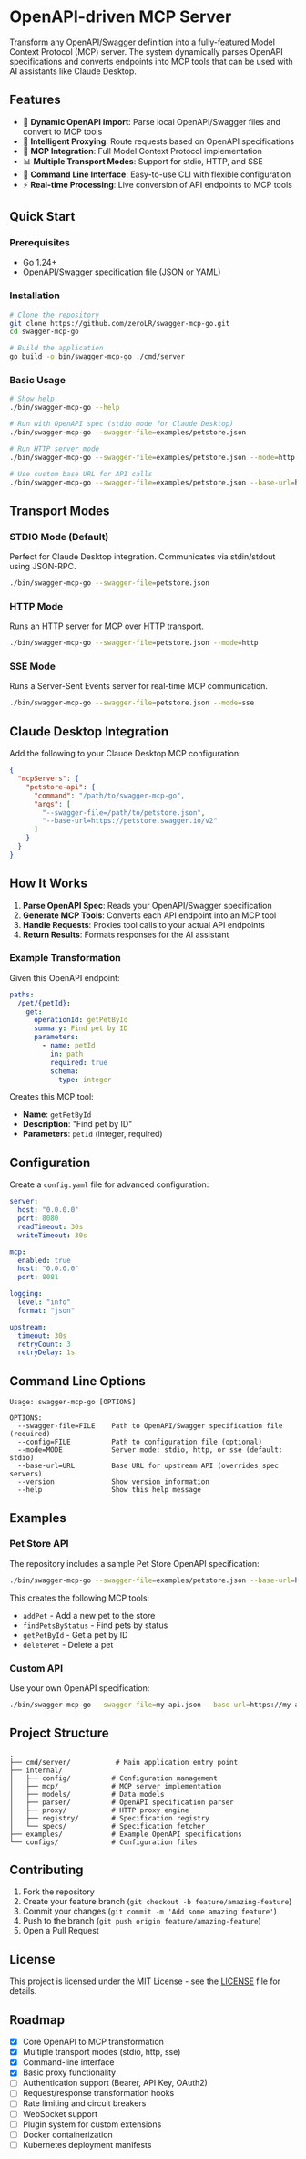 # OpenAPI-driven MCP Server

Transform any OpenAPI/Swagger definition into a fully-featured Model Context Protocol (MCP) server. The system dynamically parses OpenAPI specifications and converts endpoints into MCP tools that can be used with AI assistants like Claude Desktop.

## Features

- 🚀 **Dynamic OpenAPI Import**: Parse local OpenAPI/Swagger files and convert to MCP tools
- 🔄 **Intelligent Proxying**: Route requests based on OpenAPI specifications  
- 🔗 **MCP Integration**: Full Model Context Protocol implementation
- 📊 **Multiple Transport Modes**: Support for stdio, HTTP, and SSE
- 🔧 **Command Line Interface**: Easy-to-use CLI with flexible configuration
- ⚡ **Real-time Processing**: Live conversion of API endpoints to MCP tools

## Quick Start

### Prerequisites
- Go 1.24+
- OpenAPI/Swagger specification file (JSON or YAML)

### Installation

```bash
# Clone the repository
git clone https://github.com/zeroLR/swagger-mcp-go.git
cd swagger-mcp-go

# Build the application
go build -o bin/swagger-mcp-go ./cmd/server
```

### Basic Usage

```bash
# Show help
./bin/swagger-mcp-go --help

# Run with OpenAPI spec (stdio mode for Claude Desktop)
./bin/swagger-mcp-go --swagger-file=examples/petstore.json

# Run HTTP server mode
./bin/swagger-mcp-go --swagger-file=examples/petstore.json --mode=http

# Use custom base URL for API calls
./bin/swagger-mcp-go --swagger-file=examples/petstore.json --base-url=https://api.example.com
```

## Transport Modes

### STDIO Mode (Default)
Perfect for Claude Desktop integration. Communicates via stdin/stdout using JSON-RPC.

```bash
./bin/swagger-mcp-go --swagger-file=petstore.json
```

### HTTP Mode
Runs an HTTP server for MCP over HTTP transport.

```bash
./bin/swagger-mcp-go --swagger-file=petstore.json --mode=http
```

### SSE Mode  
Runs a Server-Sent Events server for real-time MCP communication.

```bash
./bin/swagger-mcp-go --swagger-file=petstore.json --mode=sse
```

## Claude Desktop Integration

Add the following to your Claude Desktop MCP configuration:

```json
{
  "mcpServers": {
    "petstore-api": {
      "command": "/path/to/swagger-mcp-go",
      "args": [
        "--swagger-file=/path/to/petstore.json",
        "--base-url=https://petstore.swagger.io/v2"
      ]
    }
  }
}
```

## How It Works

1. **Parse OpenAPI Spec**: Reads your OpenAPI/Swagger specification
2. **Generate MCP Tools**: Converts each API endpoint into an MCP tool
3. **Handle Requests**: Proxies tool calls to your actual API endpoints
4. **Return Results**: Formats responses for the AI assistant

### Example Transformation

Given this OpenAPI endpoint:
```yaml
paths:
  /pet/{petId}:
    get:
      operationId: getPetById
      summary: Find pet by ID
      parameters:
        - name: petId
          in: path
          required: true
          schema:
            type: integer
```

Creates this MCP tool:
- **Name**: `getPetById`
- **Description**: "Find pet by ID"
- **Parameters**: `petId` (integer, required)

## Configuration

Create a `config.yaml` file for advanced configuration:

```yaml
server:
  host: "0.0.0.0"
  port: 8080
  readTimeout: 30s
  writeTimeout: 30s

mcp:
  enabled: true
  host: "0.0.0.0"
  port: 8081

logging:
  level: "info"
  format: "json"

upstream:
  timeout: 30s
  retryCount: 3
  retryDelay: 1s
```

## Command Line Options

```
Usage: swagger-mcp-go [OPTIONS]

OPTIONS:
  --swagger-file=FILE    Path to OpenAPI/Swagger specification file (required)
  --config=FILE          Path to configuration file (optional)
  --mode=MODE            Server mode: stdio, http, or sse (default: stdio)
  --base-url=URL         Base URL for upstream API (overrides spec servers)
  --version              Show version information
  --help                 Show this help message
```

## Examples

### Pet Store API
The repository includes a sample Pet Store OpenAPI specification:

```bash
./bin/swagger-mcp-go --swagger-file=examples/petstore.json --base-url=https://petstore.swagger.io/v2
```

This creates the following MCP tools:
- `addPet` - Add a new pet to the store
- `findPetsByStatus` - Find pets by status
- `getPetById` - Get a pet by ID
- `deletePet` - Delete a pet

### Custom API
Use your own OpenAPI specification:

```bash
./bin/swagger-mcp-go --swagger-file=my-api.json --base-url=https://my-api.com/v1
```

## Project Structure

```
.
├── cmd/server/           # Main application entry point
├── internal/
│   ├── config/          # Configuration management
│   ├── mcp/             # MCP server implementation
│   ├── models/          # Data models
│   ├── parser/          # OpenAPI specification parser
│   ├── proxy/           # HTTP proxy engine
│   ├── registry/        # Specification registry
│   └── specs/           # Specification fetcher
├── examples/            # Example OpenAPI specifications
└── configs/             # Configuration files
```

## Contributing

1. Fork the repository
2. Create your feature branch (`git checkout -b feature/amazing-feature`)
3. Commit your changes (`git commit -m 'Add some amazing feature'`)
4. Push to the branch (`git push origin feature/amazing-feature`)
5. Open a Pull Request

## License

This project is licensed under the MIT License - see the [LICENSE](LICENSE) file for details.

## Roadmap

- [x] Core OpenAPI to MCP transformation
- [x] Multiple transport modes (stdio, http, sse)
- [x] Command-line interface
- [x] Basic proxy functionality
- [ ] Authentication support (Bearer, API Key, OAuth2)
- [ ] Request/response transformation hooks
- [ ] Rate limiting and circuit breakers
- [ ] WebSocket support
- [ ] Plugin system for custom extensions
- [ ] Docker containerization
- [ ] Kubernetes deployment manifests